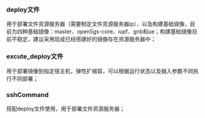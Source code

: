 ### deploy文件

用于部署文件资源服务器（需要制定文件资源服务器ip），以及构建基础镜像，目前为四种基础镜像：master、open5gs-core、iupf、gnb和ue；构建基础镜像目前不稳定，建议采用现成已经搭建好的镜像存在资源服务器中；

### excute_deploy文件

用于部署镜像到指定宿主机，弹性扩缩容，可以根据运行状态以及输入参数不同执行不同部署；

### sshCommand

搭配deploy文件使用，用于部署文件资源服务器；
